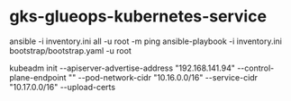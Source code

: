 # gks-glueops-kubernetes-service


ansible -i inventory.ini all -u root -m ping
ansible-playbook -i inventory.ini bootstrap/bootstrap.yaml -u root



kubeadm init --apiserver-advertise-address "192.168.141.94" --control-plane-endpoint "<use-an-round-robin-dns-endpoint>" --pod-network-cidr "10.16.0.0/16" --service-cidr "10.17.0.0/16" --upload-certs



